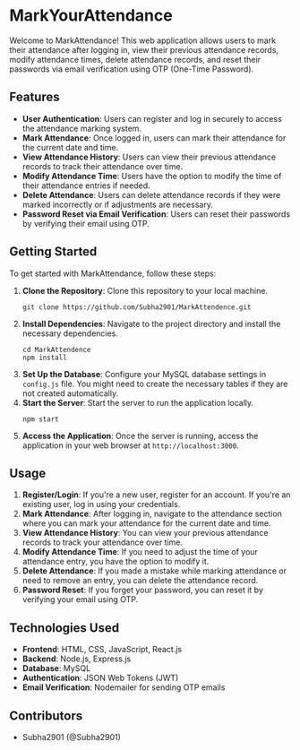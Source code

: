# MarkYourAttendance
Welcome to MarkAttendance! This web application allows users to mark their attendance after logging in, view their previous attendance records, modify attendance times, delete attendance records, and reset their passwords via email verification using OTP (One-Time Password).

## Features
- **User Authentication**: Users can register and log in securely to access the attendance marking system.
- **Mark Attendance**: Once logged in, users can mark their attendance for the current date and time.
- **View Attendance History**: Users can view their previous attendance records to track their attendance over time.
- **Modify Attendance Time**: Users have the option to modify the time of their attendance entries if needed.
- **Delete Attendance**: Users can delete attendance records if they were marked incorrectly or if adjustments are necessary.
- **Password Reset via Email Verification**: Users can reset their passwords by verifying their email using OTP.

## Getting Started
To get started with MarkAttendance, follow these steps:

1. **Clone the Repository**: Clone this repository to your local machine.
   ```
   git clone https://github.com/Subha2901/MarkAttendence.git
   ```
2. **Install Dependencies**: Navigate to the project directory and install the necessary dependencies.
   ```
   cd MarkAttendence
   npm install
   ```
3. **Set Up the Database**: Configure your MySQL database settings in `config.js` file. You might need to create the necessary tables if they are not created automatically.
4. **Start the Server**: Start the server to run the application locally.
   ```
   npm start
   ```
5. **Access the Application**: Once the server is running, access the application in your web browser at `http://localhost:3000`.

## Usage
1. **Register/Login**: If you're a new user, register for an account. If you're an existing user, log in using your credentials.
2. **Mark Attendance**: After logging in, navigate to the attendance section where you can mark your attendance for the current date and time.
3. **View Attendance History**: You can view your previous attendance records to track your attendance over time. 
4. **Modify Attendance Time**: If you need to adjust the time of your attendance entry, you have the option to modify it.
5. **Delete Attendance**: If you made a mistake while marking attendance or need to remove an entry, you can delete the attendance record.
6. **Password Reset**: If you forget your password, you can reset it by verifying your email using OTP.

## Technologies Used
- **Frontend**: HTML, CSS, JavaScript, React.js
- **Backend**: Node.js, Express.js
- **Database**: MySQL
- **Authentication**: JSON Web Tokens (JWT)
- **Email Verification**: Nodemailer for sending OTP emails

## Contributors
- Subha2901 (@Subha2901)
